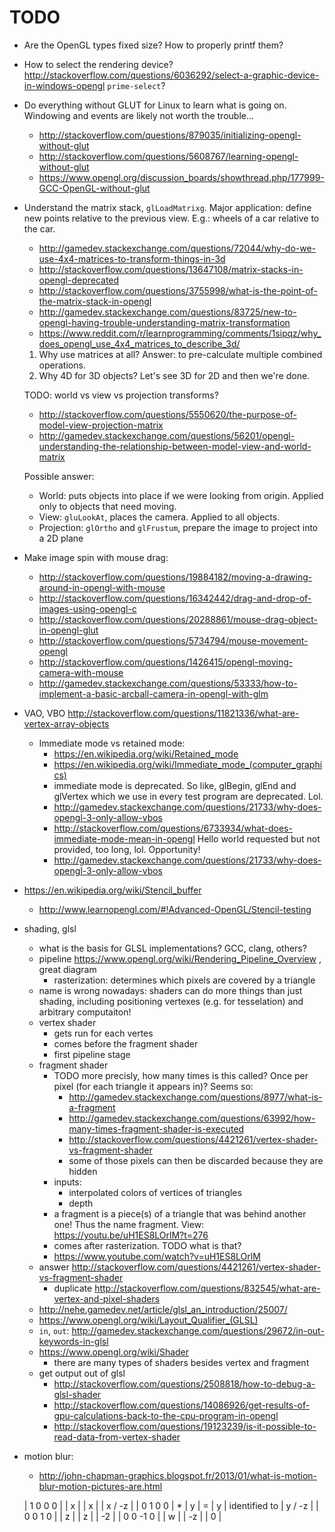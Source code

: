 # TODO

-   Are the OpenGL types fixed size? How to properly printf them?
-   How to select the rendering device? <http://stackoverflow.com/questions/6036292/select-a-graphic-device-in-windows-opengl> `prime-select`?
-   Do everything without GLUT for Linux to learn what is going on. Windowing and events are likely not worth the trouble...
    -   <http://stackoverflow.com/questions/879035/initializing-opengl-without-glut>
    -   <http://stackoverflow.com/questions/5608767/learning-opengl-without-glut>
    -   <https://www.opengl.org/discussion_boards/showthread.php/177999-GCC-OpenGL-without-glut>
-   Understand the matrix stack, `glLoadMatrixg`. Major application: define new points relative to the previous view. E.g.: wheels of a car relative to the car.
    - <http://gamedev.stackexchange.com/questions/72044/why-do-we-use-4x4-matrices-to-transform-things-in-3d>
    - <http://stackoverflow.com/questions/13647108/matrix-stacks-in-opengl-deprecated>
    - <http://stackoverflow.com/questions/3755998/what-is-the-point-of-the-matrix-stack-in-opengl>
    - <http://gamedev.stackexchange.com/questions/83725/new-to-opengl-having-trouble-understanding-matrix-transformation>
    - <https://www.reddit.com/r/learnprogramming/comments/1sipqz/why_does_opengl_use_4x4_matrices_to_describe_3d/>

    1) Why use matrices at all? Answer: to pre-calculate multiple combined operations.
    2) Why 4D for 3D objects? Let's see 3D for 2D and then we're done.

    TODO: world vs view  vs projection transforms?

    - http://stackoverflow.com/questions/5550620/the-purpose-of-model-view-projection-matrix
    - http://gamedev.stackexchange.com/questions/56201/opengl-understanding-the-relationship-between-model-view-and-world-matrix

    Possible answer:

    - World: puts objects into place if we were looking from origin. Applied only to objects that need moving.
    - View: `gluLookAt`, places the camera. Applied to all objects.
    - Projection: `glOrtho` and `glFrustum`, prepare the image to project into a 2D plane

-   Make image spin with mouse drag:
    - http://stackoverflow.com/questions/19884182/moving-a-drawing-around-in-opengl-with-mouse
    - http://stackoverflow.com/questions/16342442/drag-and-drop-of-images-using-opengl-c
    - http://stackoverflow.com/questions/20288861/mouse-drag-object-in-opengl-glut
    - http://stackoverflow.com/questions/5734794/mouse-movement-opengl
    - http://stackoverflow.com/questions/1426415/opengl-moving-camera-with-mouse
    - http://gamedev.stackexchange.com/questions/53333/how-to-implement-a-basic-arcball-camera-in-opengl-with-glm
-   VAO, VBO http://stackoverflow.com/questions/11821336/what-are-vertex-array-objects
    -   Immediate mode vs retained mode:
        - https://en.wikipedia.org/wiki/Retained_mode
        - https://en.wikipedia.org/wiki/Immediate_mode_(computer_graphics)
        - immediate mode is deprecated. So like, glBegin, glEnd and glVertex which we use in every test program are deprecated. Lol.
        - http://gamedev.stackexchange.com/questions/21733/why-does-opengl-3-only-allow-vbos
        - http://stackoverflow.com/questions/6733934/what-does-immediate-mode-mean-in-opengl Hello world requested but not provided, too long, lol. Opportunity!
        - http://gamedev.stackexchange.com/questions/21733/why-does-opengl-3-only-allow-vbos
-   https://en.wikipedia.org/wiki/Stencil_buffer
    - http://www.learnopengl.com/#!Advanced-OpenGL/Stencil-testing
-   shading, glsl
    - what is the basis for GLSL implementations? GCC, clang, others?
    - pipeline https://www.opengl.org/wiki/Rendering_Pipeline_Overview , great diagram
        - rasterization: determines which pixels are covered by a triangle
    - name is wrong nowadays: shaders can do more things than just shading, including positioning vertexes (e.g. for tesselation) and arbitrary computaiton!
    - vertex shader
        - gets run for each vertes
        - comes before the fragment shader
        - first pipeline stage
    - fragment shader
        - TODO more precisly, how many times is this called? Once per pixel (for each triangle it appears in)? Seems so:
            - http://gamedev.stackexchange.com/questions/8977/what-is-a-fragment
            - http://gamedev.stackexchange.com/questions/63992/how-many-times-fragment-shader-is-executed
            - http://stackoverflow.com/questions/4421261/vertex-shader-vs-fragment-shader
            - some of those pixels can then be discarded because they are hidden
        - inputs:
            - interpolated colors of vertices of triangles
            - depth
        - a fragment is a piece(s) of a triangle that was behind another one! Thus the name fragment. View: https://youtu.be/uH1ES8LOrlM?t=276
        - comes after rasterization. TODO what is that?
        - <https://www.youtube.com/watch?v=uH1ES8LOrlM>
    - answer http://stackoverflow.com/questions/4421261/vertex-shader-vs-fragment-shader
        - duplicate http://stackoverflow.com/questions/832545/what-are-vertex-and-pixel-shaders
    - http://nehe.gamedev.net/article/glsl_an_introduction/25007/
    - https://www.opengl.org/wiki/Layout_Qualifier_(GLSL)
    - `in`, `out`: http://gamedev.stackexchange.com/questions/29672/in-out-keywords-in-glsl
    - https://www.opengl.org/wiki/Shader
        - there are many types of shaders besides vertex and fragment
    - get output out of glsl
        - http://stackoverflow.com/questions/2508818/how-to-debug-a-glsl-shader
        - http://stackoverflow.com/questions/14086926/get-results-of-gpu-calculations-back-to-the-cpu-program-in-opengl
        - http://stackoverflow.com/questions/19123239/is-it-possible-to-read-data-from-vertex-shader
-   motion blur:
    -   http://john-chapman-graphics.blogspot.fr/2013/01/what-is-motion-blur-motion-pictures-are.html

    | 1 0  0 0 |   | x |   |  x |               | x / -z |
    | 0 1  0 0 | * | y | = |  y | identified to | y / -z |
    | 0 0  1 0 |   | z |   |  z |               |     -2 |
    | 0 0 -1 0 |   | w |   | -z |               |      0 |
